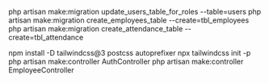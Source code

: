 php artisan make:migration update_users_table_for_roles --table=users
php artisan make:migration create_employees_table --create=tbl_employees
php artisan make:migration create_attendance_table --create=tbl_attendance

npm install -D tailwindcss@3 postcss autoprefixer
npx tailwindcss init -p
php artisan make:controller AuthController
php artisan make:controller EmployeeController
